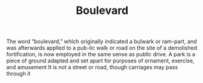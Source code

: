 ---
title: Boulevard
letter: B
permalink: "/definitions/bld-boulevard.html"
body: The word “boulevard," whlch originally indicated a bulwark or ram-part, and
  was afterwards applled to a pub-lic walk or road on the site of a demolished fortification,
  is now employed in the same sense as publlc drive. A park is a piece of ground adapted
  and set apart for purposes of ornament, exercise, and amusement It is not a street
  or road, though carriages may pass through it
published_at: '2018-07-07'
source: Black's Law Dictionary 2nd Ed (1910)
layout: post
---